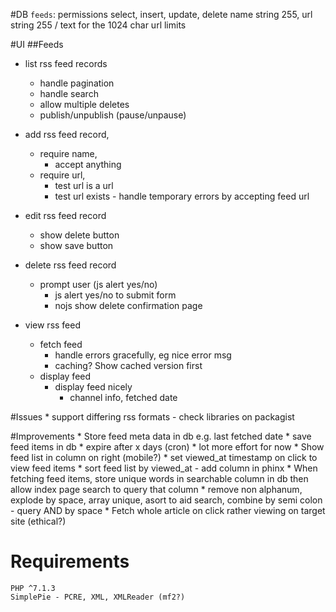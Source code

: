 #DB
	`feeds`: permissions select, insert, update, delete
		name string 255, 
		url string 255 / text for the 1024 char url limits

#UI
##Feeds
* list rss feed records
	* handle pagination
	* handle search
	* allow multiple deletes
	* publish/unpublish (pause/unpause)

* add rss feed record, 
	* require name,
		* accept anything
	* require url, 
		* test url is a url
		* test url exists - handle temporary errors by accepting feed url

* edit rss feed record
	* show delete button
	* show save button

* delete rss feed record 
	* prompt user (js alert yes/no)
		 * js alert yes/no to submit form
		 * nojs show delete confirmation page

* view rss feed
	* fetch feed
		* handle errors gracefully, eg nice error msg
		* caching? Show cached version first
	* display feed
		* display feed nicely
			* channel info, fetched date

#Issues
	* support differing rss formats - check libraries on packagist

#Improvements
	* Store feed meta data in db e.g. last fetched date
	* save feed items in db
		* expire after x days (cron)
		* lot more effort for now
	* Show feed list in column on right (mobile?)
		* set viewed_at timestamp on click to view feed items
		* sort feed list by viewed_at - add column in phinx
	* When fetching feed items, store unique words in searchable column in db then allow index page search to query that column
		* remove non alphanum, explode by space, array unique, asort to aid search, combine by semi colon - query AND by space
	* Fetch whole article on click rather viewing on target site (ethical?)
	
		
# Requirements
	PHP ^7.1.3
	SimplePie - PCRE, XML, XMLReader (mf2?)
